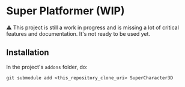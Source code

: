 # Super Platformer (WIP)

⚠ This project is still a work in progress and is missing a lot of critical features and documentation. It's not ready to be used yet.

## Installation

In the project's `addons` folder, do:
```
git submodule add <this_repository_clone_uri> SuperCharacter3D
```

<!--
In its core, the SuperCharacter3DController is just a script that inherits CharacterBody3D and implements a simple state
machine. It could be coded in a few hours. The real meat of this package is the rich collection of flexible and reusable
pre-implemented states, plus its acompanying presets and debugging tool.

By moving all the complexity of the character controller to the state nodes, it becomes super easy to extend the
character controls with your own state implementations, since you will be working with the familiar
Godot.CharacterBody3D class.

For example, lets say you want to implement a new state where the character spins in place while the player holds a
button, and then releases all the built up energy to propell it forward. First, you will create a new state node. Then,
you will check, on _Process when the player presses the spin button, and you transition to your custom state. At this
point, the control of the character is delegated to your state. That means, you are in charge of updating its Velocity
and calling MoveAndSlide every physics frame, just like you normally would with your own custom character controllers
that you would make by extending CharacterBody3D. The SuperPlatformer3D code will not interfere with the motion of your
character while your custom state is active. If you don't call MoveAndSlide (or manipulate the character in any other
way), it won't do anything. At this point, what you might want to check every frame to see if the player releases the
spin button, and then transition the character to another state, which will be in charge of moving the character while
they are being propelled forward. You could implement your own state, but you could also reuse SuperPlatformer3D's
Propell state. This state is a flexible state that is capable of moving the character forward at higher speed than they
normally can. Just instantiate a PropellSettings object with the settings you want, then transition to PropellState.
Done! Here's a mockup code:

```gdscript
extends Node3D

func _enter(transition):
	get_parent().character.velocity = Vector2.zero

func _process(delta):
	if Input.is_action_just_pressed("character_spin"):
		# Remember to name your node "spin_node", or change this line to the name of your custom state node.
		get_parent().transition("spin_state")

func _process_state_active(delta):
	if Input.is_action_just_released("character_spin"):
		var propell_settings = PropellSettings.new()
		propell_settings.initial_speed_boost = 50
		get_parent().transition("propell_state", propell_settings)

func _physics_process_state_active(delta):
	# Reuses fall state to make the character fall while in this state, but discard horizontal velocity
	get_parent().character.velocity = Vector3.new(0, get_parent().get_node("fall").get_vertical_velocity(delta), 0)
```

## Features
- A bunch of movement options and abilities pre-implemented, inclusing: walk, strafe, turn, jump, jump cancling
	(variable jump height), joyotte jump, midair jump (double jump, triple jump), glide, fly, ledge grab, ledge strafe,
		sequence jump (bunny hop), ground pound, crouch, crawl, crouch jump, slide, dash, air dash, dive, grappling hook,
	sprint, super jump, ground pound, wall climb, wall slide, wall run, ladder/pole climb, rope swing, rail slide,
	and more.
- Highly customizable, with more than X configurable parameters, neatly subdivided into categories, and extensivelly
	documented (with gif examples) to adjust the controller to your game needs.
- Highly extensible: implement new states that can capture state transitions and reuse logic from existing states.
- Adaptable to any game genre: 3rd-person platformers, first-person shooters, 3rd-person shooters, adventure games, etc.
- Presets: Comes with X configuration presets, to serve as examples as well as starting points.
- Resources: Save different control & ability configurations for your character as resources in your project and switch
	between them at runtime to unlock abilities for the player.
- Assist options implemented: coyotte jump, input buffering.
- Live demo?

### Future Features

#### Future MotionStateControllers
- [ ] Virtual2DMovementController <!-- Uses a Path3D as a basis for constraining the character movement in the XZ plane to simulate a 2D game in 3D world, like Mega Man X8 and Metroid Dread. The initial draft/proposal for implementation is: 1) flattening the Y position of all points in the Path3D; then 2) instead of applying velocity to the character in 3D space, calculate the velocity of the character as if it was a 2D character controller, then moving the character in the Path3D by the amount the character should move in the horizontal (XZ) axis every frame, while preserving the Y position --!>
<!--
-->
